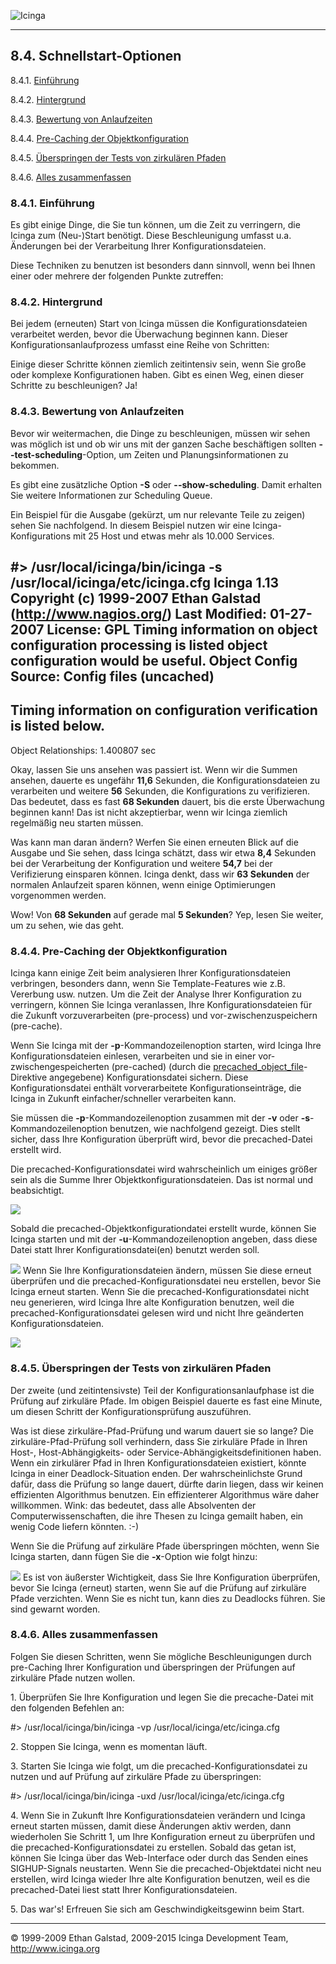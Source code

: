  ![Icinga](../images/logofullsize.png "Icinga") 

* * * * *

8.4. Schnellstart-Optionen
--------------------------

8.4.1. [Einführung](faststartup.md#introduction)

8.4.2. [Hintergrund](faststartup.md#background)

8.4.3. [Bewertung von Anlaufzeiten](faststartup.md#evalstartuptime)

8.4.4. [Pre-Caching der
Objektkonfiguration](faststartup.md#precacheobjectconfig)

8.4.5. [Überspringen der Tests von zirkulären
Pfaden](faststartup.md#skipcircularpathtests)

8.4.6. [Alles zusammenfassen](faststartup.md#puttogether)

### 8.4.1. Einführung

Es gibt einige Dinge, die Sie tun können, um die Zeit zu verringern, die
Icinga zum (Neu-)Start benötigt. Diese Beschleunigung umfasst u.a.
Änderungen bei der Verarbeitung Ihrer Konfigurationsdateien.

Diese Techniken zu benutzen ist besonders dann sinnvoll, wenn bei Ihnen
einer oder mehrere der folgenden Punkte zutreffen:




### 8.4.2. Hintergrund

Bei jedem (erneuten) Start von Icinga müssen die Konfigurationsdateien
verarbeitet werden, bevor die Überwachung beginnen kann. Dieser
Konfigurationsanlaufprozess umfasst eine Reihe von Schritten:










Einige dieser Schritte können ziemlich zeitintensiv sein, wenn Sie große
oder komplexe Konfigurationen haben. Gibt es einen Weg, einen dieser
Schritte zu beschleunigen? Ja!

### 8.4.3. Bewertung von Anlaufzeiten

Bevor wir weitermachen, die Dinge zu beschleunigen, müssen wir sehen was
möglich ist und ob wir uns mit der ganzen Sache beschäftigen sollten
**--test-scheduling**-Option, um Zeiten und Planungsinformationen zu
bekommen.

Es gibt eine zusätzliche Option **-S** oder **--show-scheduling**. Damit
erhalten Sie weitere Informationen zur Scheduling Queue.

Ein Beispiel für die Ausgabe (gekürzt, um nur relevante Teile zu zeigen)
sehen Sie nachfolgend. In diesem Beispiel nutzen wir eine
Icinga-Konfigurations mit 25 Host und etwas mehr als 10.000 Services.

 #> /usr/local/icinga/bin/icinga -s /usr/local/icinga/etc/icinga.cfg
Icinga 1.13
Copyright (c) 1999-2007 Ethan Galstad (http://www.nagios.org/)
Last Modified: 01-27-2007
License: GPL
Timing information on object configuration processing is listed
object configuration would be useful.
Object Config Source: Config files (uncached)
----------------------------------
Timing information on configuration verification is listed below.
----------------------------------
Object Relationships: 1.400807 sec
</code></pre>

Okay, lassen Sie uns ansehen was passiert ist. Wenn wir die Summen
ansehen, dauerte es ungefähr **11,6** Sekunden, die
Konfigurationsdateien zu verarbeiten und weitere **56** Sekunden, die
Konfigurations zu verifizieren. Das bedeutet, dass es fast **68
Sekunden** dauert, bis die erste Überwachung beginnen kann! Das ist
nicht akzeptierbar, wenn wir Icinga ziemlich regelmäßig neu starten
müssen.

Was kann man daran ändern? Werfen Sie einen erneuten Blick auf die
Ausgabe und Sie sehen, dass Icinga schätzt, dass wir etwa **8,4**
Sekunden bei der Verarbeitung der Konfiguration und weitere **54,7** bei
der Verifizierung einsparen können. Icinga denkt, dass wir **63
Sekunden** der normalen Anlaufzeit sparen können, wenn einige
Optimierungen vorgenommen werden.

Wow! Von **68 Sekunden** auf gerade mal **5 Sekunden**? Yep, lesen Sie
weiter, um zu sehen, wie das geht.

### 8.4.4. Pre-Caching der Objektkonfiguration

Icinga kann einige Zeit beim analysieren Ihrer Konfigurationsdateien
verbringen, besonders dann, wenn Sie Template-Features wie z.B.
Vererbung usw. nutzen. Um die Zeit der Analyse Ihrer Konfiguration zu
verringern, können Sie Icinga veranlassen, Ihre Konfigurationsdateien
für die Zukunft vorzuverarbeiten (pre-process) und
vor-zwischenzuspeichern (pre-cache).

Wenn Sie Icinga mit der **-p**-Kommandozeilenoption starten, wird Icinga
Ihre Konfigurationsdateien einlesen, verarbeiten und sie in einer
vor-zwischengespeicherten (pre-cached) (durch die
[precached\_object\_file](configmain.md#configmain-precached_object_file)-Direktive
angegebene) Konfigurationsdatei sichern. Diese Konfigurationsdatei
enthält vorverarbeitete Konfigurationseinträge, die Icinga in Zukunft
einfacher/schneller verarbeiten kann.

Sie müssen die **-p**-Kommandozeilenoption zusammen mit der **-v** oder
**-s**-Kommandozeilenoption benutzen, wie nachfolgend gezeigt. Dies
stellt sicher, dass Ihre Konfiguration überprüft wird, bevor die
precached-Datei erstellt wird.

</code></pre>

Die precached-Konfigurationsdatei wird wahrscheinlich um einiges größer
sein als die Summe Ihrer Objektkonfigurationsdateien. Das ist normal und
beabsichtigt.

![](../images/fast-startup1.png)

Sobald die precached-Objektkonfigurationdatei erstellt wurde, können Sie
Icinga starten und mit der **-u**-Kommandozeilenoption angeben, dass
diese Datei statt Ihrer Konfigurationsdatei(en) benutzt werden soll.

</code></pre>

![](../images/important.gif) Wenn Sie Ihre Konfigurationsdateien ändern,
müssen Sie diese erneut überprüfen und die precached-Konfigurationsdatei
neu erstellen, bevor Sie Icinga erneut starten. Wenn Sie die
precached-Konfigurationsdatei nicht neu generieren, wird Icinga Ihre
alte Konfiguration benutzen, weil die precached-Konfigurationsdatei
gelesen wird und nicht Ihre geänderten Konfigurationsdateien.

![](../images/fast-startup2.png)

### 8.4.5. Überspringen der Tests von zirkulären Pfaden

Der zweite (und zeitintensivste) Teil der Konfigurationsanlaufphase ist
die Prüfung auf zirkuläre Pfade. Im obigen Beispiel dauerte es fast eine
Minute, um diesen Schritt der Konfigurationsprüfung auszuführen.

Was ist diese zirkuläre-Pfad-Prüfung und warum dauert sie so lange? Die
zirkuläre-Pfad-Prüfung soll verhindern, dass Sie zirkuläre Pfade in
Ihren Host-, Host-Abhängigkeits- oder Service-Abhängigkeitsdefinitionen
haben. Wenn ein zirkulärer Pfad in Ihren Konfigurationsdateien
existiert, könnte Icinga in einer Deadlock-Situation enden. Der
wahrscheinlichste Grund dafür, dass die Prüfung so lange dauert, dürfte
darin liegen, dass wir keinen effizienten Algorithmus benutzen. Ein
effizienterer Algorithmus wäre daher willkommen. Wink: das bedeutet,
dass alle Absolventen der Computerwissenschaften, die ihre Thesen zu
Icinga gemailt haben, ein wenig Code liefern könnten. :-)

Wenn Sie die Prüfung auf zirkuläre Pfade überspringen möchten, wenn Sie
Icinga starten, dann fügen Sie die **-x**-Option wie folgt hinzu:

</code></pre>

![](../images/important.gif) Es ist von äußerster Wichtigkeit, dass Sie
Ihre Konfiguration überprüfen, bevor Sie Icinga (erneut) starten, wenn
Sie auf die Prüfung auf zirkuläre Pfade verzichten. Wenn Sie es nicht
tun, kann dies zu Deadlocks führen. Sie sind gewarnt worden.

### 8.4.6. Alles zusammenfassen

Folgen Sie diesen Schritten, wenn Sie mögliche Beschleunigungen durch
pre-Caching Ihrer Konfiguration und überspringen der Prüfungen auf
zirkuläre Pfade nutzen wollen.

​1. Überprüfen Sie Ihre Konfiguration und legen Sie die precache-Datei
mit den folgenden Befehlen an:

 #> /usr/local/icinga/bin/icinga -vp /usr/local/icinga/etc/icinga.cfg
</code></pre>

​2. Stoppen Sie Icinga, wenn es momentan läuft.

​3. Starten Sie Icinga wie folgt, um die precached-Konfigurationsdatei
zu nutzen und auf Prüfung auf zirkuläre Pfade zu überspringen:

 #> /usr/local/icinga/bin/icinga -uxd /usr/local/icinga/etc/icinga.cfg
</code></pre>

​4. Wenn Sie in Zukunft Ihre Konfigurationsdateien verändern und Icinga
erneut starten müssen, damit diese Änderungen aktiv werden, dann
wiederholen Sie Schritt 1, um Ihre Konfiguration erneut zu überprüfen
und die precached-Konfigurationsdatei zu erstellen. Sobald das getan
ist, können Sie Icinga über das Web-Interface oder durch das Senden
eines SIGHUP-Signals neustarten. Wenn Sie die precached-Objektdatei
nicht neu erstellen, wird Icinga wieder Ihre alte Konfiguration
benutzen, weil es die precached-Datei liest statt Ihrer
Konfigurationsdateien.

​5. Das war's! Erfreuen Sie sich am Geschwindigkeitsgewinn beim Start.

* * * * *


© 1999-2009 Ethan Galstad, 2009-2015 Icinga Development Team,
http://www.icinga.org
